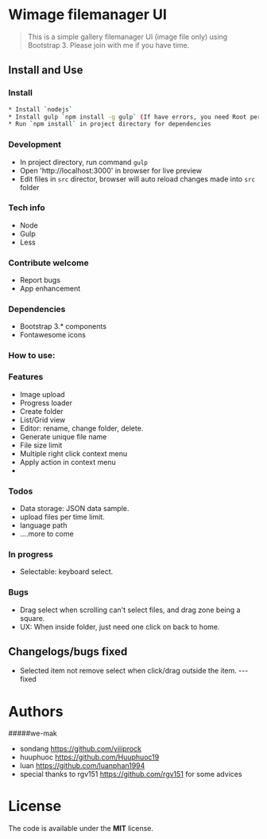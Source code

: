 # Wimage filemanager UI 

> This is a simple gallery filemanager UI (image file only) using Bootstrap 3.
Please join with me if you have time.

## Install and Use

### Install

```bash
* Install `nodejs`
* Install gulp `npm install -g gulp` (If have errors, you need Root permisson to install Gulp)
* Run `npm install` in project directory for dependencies
```
### Development

- In project directory, run command `gulp`
- Open 'http://localhost:3000' in browser for live preview
- Edit files in `src` director, browser will auto reload changes made into `src` folder

### Tech info
- Node
- Gulp
- Less

### Contribute welcome
- Report bugs
- App enhancement
### Dependencies 
- Bootstrap 3.* components
- Fontawesome icons
### How to use:


### Features 
- Image upload
- Progress loader
- Create folder
- List/Grid view 
- Editor: rename, change folder, delete.
- Generate unique file name 
- File size limit
- Multiple right click context menu
- Apply action in context menu 
- 

### Todos 
- Data storage: JSON data sample.
- upload files per time limit.
- language path
- ....more to come

### In progress 
- Selectable: keyboard select.

### Bugs
- Drag select when scrolling can't select files, and drag zone being a square.
- UX: When inside folder, just need one click on back to home.

## Changelogs/bugs fixed
- Selected item not remove select when click/drag outside the item. --- fixed

# Authors 

#####we-mak 
- sondang https://github.com/viiiprock
- huuphuoc https://github.com/Huuphuoc19
- luan https://github.com/luanphan1994
- special thanks to rgv151 https://github.com/rgv151 for some advices 



# License 

The code is available under the **MIT** license. 

